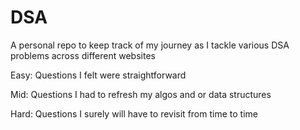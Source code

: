 # DSA

A personal repo to keep track of my journey as I tackle various DSA problems across different websites

Easy: Questions I felt were straightforward

Mid: Questions I had to refresh my algos and or data structures

Hard: Questions I surely will have to revisit from time to time
